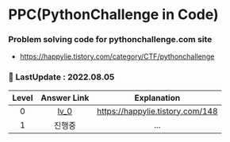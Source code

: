 # PPC(PythonChallenge in Code)
### Problem solving code for pythonchallenge.com site
- https://happylie.tistory.com/category/CTF/pythonchallenge


### 📆 LastUpdate : 2022.08.05
| Level | Answer Link |           Explanation            |
|:-----:|:-----------:|:--------------------------------:|
|   0   |  [lv_0]()   | https://happylie.tistory.com/148 |
|   1   |     진행중     |               ...                |